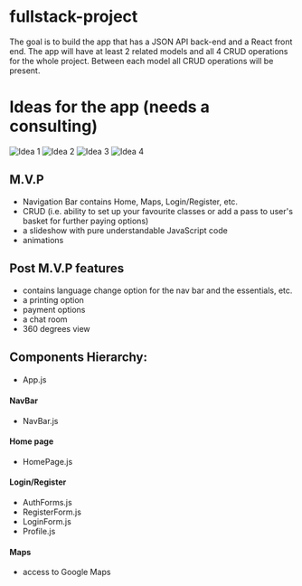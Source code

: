 # fullstack-project
The goal is to build the app that has a JSON API back-end and a React front end. 
The app will have at least 2 related models and all 4 CRUD operations for the whole project. 
Between each model all CRUD operations will be present.

# Ideas for the app (needs a consulting)
![Idea 1](/printscreens/YogaPlace.jpeg)
![Idea 2](/printscreens/ChatRoom.jpeg)
![Idea 3](/printscreens/SurfGuide.jpeg)
![Idea 4](/printscreens/SelfGymCoach.jpeg)

## M.V.P
- Navigation Bar contains Home, Maps, Login/Register, etc. 
- CRUD (i.e. ability to set up your favourite classes or add a pass to user's basket for further paying options)
- a slideshow with pure understandable JavaScript code 
- animations 

## Post M.V.P features
- contains language change option for the nav bar and the essentials, etc.
- a printing option
- payment options
- a chat room
- 360 degrees view

##                           Components Hierarchy:

#### 
- App.js

#### NavBar
- NavBar.js

#### Home page
- HomePage.js

#### Login/Register
- AuthForms.js
- RegisterForm.js
- LoginForm.js
- Profile.js

#### Maps
- access to Google Maps

